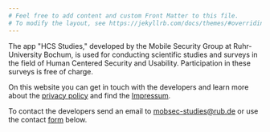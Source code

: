 ```yaml
---
# Feel free to add content and custom Front Matter to this file.
# To modify the layout, see https://jekyllrb.com/docs/themes/#overriding-theme-defaults
---
```

The app "HCS Studies," developed by the Mobile Security Group at Ruhr-University Bochum, is used for conducting scientific studies and surveys in the field of Human Centered Security and Usability. Participation in these surveys is free of charge.

On this website you can get in touch with the developers and learn more about the [privacy policy](./priv_pol/) and find the [Impressum](/impressum/). 

To contact the developers send an email to <mobsec-studies@rub.de> or use the contact [form](/form/) below.


